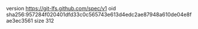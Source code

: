 version https://git-lfs.github.com/spec/v1
oid sha256:957284f020401dfd33c0c565743e613d4edc2ae87948a610de04e8fae3ec3561
size 312
